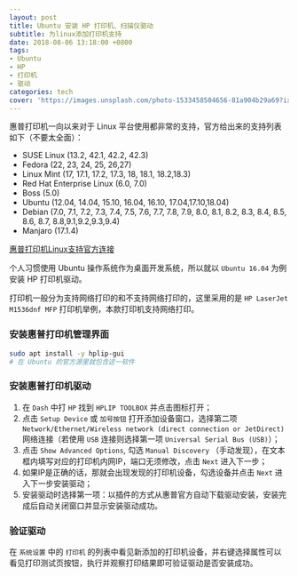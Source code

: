 ```yaml
---
layout: post
title: Ubuntu 安装 HP 打印机、扫描仪驱动
subtitle: 为linux添加打印机支持
date: 2018-08-06 13:18:00 +0800
tags:
- Ubuntu
- HP
- 打印机
- 驱动
categories: tech
cover: 'https://images.unsplash.com/photo-1533458504656-81a904b29a69?ixlib=rb-0.3.5&ixid=eyJhcHBfaWQiOjEyMDd9&s=b888832a29d97d8eb911d207d29f7cf5&auto=format&fit=crop&w=1950&q=80'
---
```


惠普打印机一向以来对于 Linux 平台使用都非常的支持，官方给出来的支持列表如下（不要太全面）：
- SUSE Linux (13.2, 42.1, 42.2, 42.3)
- Fedora (22, 23, 24, 25, 26,27)
- Linux Mint (17, 17.1, 17.2, 17.3, 18, 18.1, 18.2,18.3) 
- Red Hat Enterprise Linux (6.0, 7.0)
- Boss (5.0)
- Ubuntu (12.04, 14.04, 15.10, 16.04, 16.10, 17.04,17.10,18.04)
- Debian (7.0, 7.1, 7.2, 7.3, 7.4, 7.5, 7.6, 7.7, 7.8, 7.9, 8.0, 8.1, 8.2, 8.3, 8.4, 8.5, 8.6, 8.7, 8.8,9.1,9.2,9.3,9.4)
- Manjaro (17.1.4)

[惠普打印机Linux支持官方连接](https://developers.hp.com/hp-linux-imaging-and-printing/downloads)

个人习惯使用 Ubuntu 操作系统作为桌面开发系统，所以就以 `Ubuntu 16.04` 为例安装 HP 打印机驱动。

打印机一般分为支持网络打印的和不支持网络打印的，这里采用的是 `HP LaserJet M1536dnf MFP` 打印机举例，本款打印机支持网络打印。

### 安装惠普打印机管理界面

```bash
sudo apt install -y hplip-gui
# 在 Ubuntu 的官方源里就包含这一软件
```

### 安装惠普打印机驱动

1. 在 `Dash` 中打 `HP` 找到 `HPLIP TOOLBOX` 并点击图标打开；
2. 点击 `Setup Device` 或 `加号按钮` 打开添加设备窗口，选择第二项 `Network/Ethernet/Wireless network (direct connection or JetDirect)` 网络连接（若使用 `USB` 连接则选择第一项 `Universal Serial Bus (USB)`）；
3. 点击 `Show Advanced Options`, 勾选 `Manual Discovery` （手动发现），在文本框内填写对应的打印机内网IP，端口无须修改，点击 `Next` 进入下一步；
4. 如果IP是正确的话，那就会出现发现的打印机设备，勾选设备并点击 `Next` 进入下一步安装驱动；
5. 安装驱动时选择第一项：以插件的方式从惠普官方自动下载驱动安装，安装完成后自动关闭窗口并显示安装驱动成功。

### 验证驱动

在 `系统设置` 中的 `打印机` 的列表中看见新添加的打印机设备，并右键选择属性可以看见打印测试页按钮，执行并观察打印结果即可验证驱动是否安装成功。

